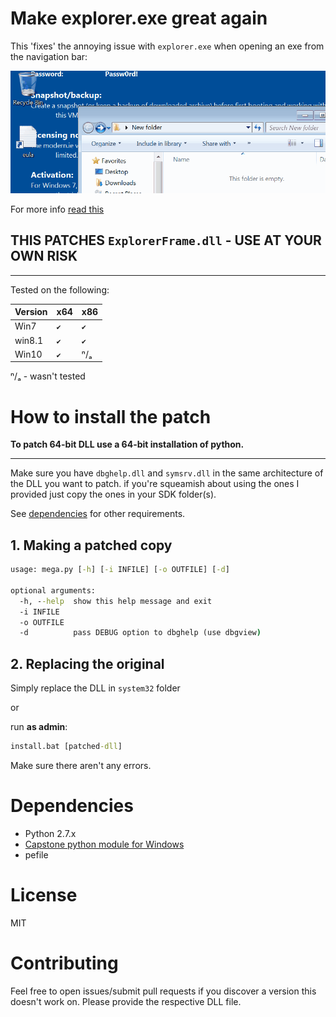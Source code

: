 # Make explorer.exe great again
This 'fixes' the annoying issue with `explorer.exe` when opening an exe from the navigation bar:

![](example.gif)

For more info [read this]()

## THIS PATCHES `ExplorerFrame.dll` - USE AT YOUR OWN RISK
____

Tested on the following:

Version|x64|x86
--|--|--
Win7    |`✔`|`✔`
win8.1  |`✔`|`✔`
Win10   |`✔`|ⁿ/ₐ

ⁿ/ₐ - wasn't tested


# How to install the patch

**To patch 64-bit DLL use a 64-bit installation of python.**

---


Make sure you have `dbghelp.dll` and `symsrv.dll` in the same architecture of the DLL you want to patch.
if you're squeamish about using the ones I provided just copy the ones in your SDK folder(s).

See [dependencies](#Dependencies) for other requirements.


## 1. Making a patched copy

```bat
usage: mega.py [-h] [-i INFILE] [-o OUTFILE] [-d]

optional arguments:
  -h, --help  show this help message and exit
  -i INFILE
  -o OUTFILE
  -d          pass DEBUG option to dbghelp (use dbgview)
```

## 2. Replacing the original
Simply replace the DLL in `system32` folder

or

run **as admin**:
```bat
install.bat [patched-dll]
```

Make sure there aren't any errors.

# Dependencies
- Python 2.7.x
- [Capstone python module for Windows](https://www.capstone-engine.org/download.html)
- pefile


# License
MIT

# Contributing
Feel free to open issues/submit pull requests if you discover a version this doesn't work on. Please provide the respective DLL file.
